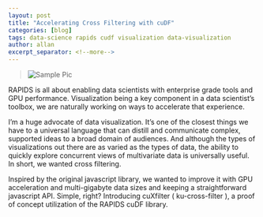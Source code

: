 ```yaml
---
layout: post
title: "Accelerating Cross Filtering with cuDF"
categories: [blog]
tags: data-science rapids cudf visualization data-visualization
author: allan
excerpt_separator: <!--more-->
---
```


> ![Sample Pic](https://cdn-images-1.medium.com/max/1600/1*wJsInVArmvRiNsaSImSEPg.png)

RAPIDS is all about enabling data scientists with enterprise grade tools and GPU performance. Visualization being a key component in a data scientist’s toolbox, we are naturally working on ways to accelerate that experience.<!--more-->

I’m a huge advocate of data visualization. It’s one of the closest things we have to a universal language that can distill and communicate complex, supported ideas to a broad domain of audiences. And although the types of visualizations out there are as varied as the types of data, the ability to quickly explore concurrent views of multivariate data is universally useful. In short, we wanted cross filtering.

Inspired by the original javascript library, we wanted to improve it with GPU acceleration and multi-gigabyte data sizes and keeping a straightforward javascript API. Simple, right? Introducing cuXfilter ( ku-cross-filter ), a proof of concept utilization of the RAPIDS cuDF library.